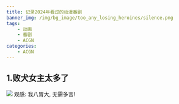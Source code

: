 ```yaml
---
title: 记录2024年看过的动漫番剧
banner_img: /img/bg_image/too_any_losing_heroines/silence.png
tags: 
    - 动画
    - 番剧
    - ACGN
categories: 
    - ACGN
---
```




## 1.败犬女主太多了
![](https://pbs.twimg.com/media/E_f6ur5X0AEa188?format=jpg&name=900x900)
观感: 我八胃大, 无需多言!